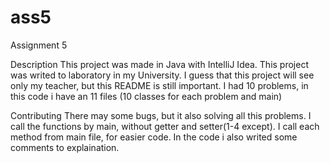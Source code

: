 # ass5
Assignment 5

Description This project was made in Java with IntelliJ Idea. This project was writed to laboratory in my University. I guess that this project will see only my teacher, but this README is still important. I had 10 problems, in this code i have an 11 files (10 classes for each problem and main)

Contributing There may some bugs, but it also solving all this problems. I call the functions by main, without getter and setter(1-4 except). I call each method from main file, for easier code. In the code i also writed some comments to explaination.
